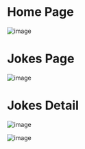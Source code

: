 <h1>Home Page</h1>

![image](https://github.com/user-attachments/assets/3382372a-61cf-4409-a5ae-2377abbcfe76)

<h1>Jokes Page</h1>

![image](https://github.com/user-attachments/assets/05f2e366-70e1-456d-bbe2-cf8e229d4845)

<h1>Jokes Detail</h1>

![image](https://github.com/user-attachments/assets/27bda5b9-6cb6-45d6-8d75-02bb87b5e598)

![image](https://github.com/user-attachments/assets/e9262f7d-e900-4b74-b79f-b716131a583a)

